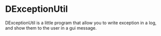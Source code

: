 # DExceptionUtil
DExceptionUtil is a little program that allow you to write exception in a log, and show them to the user in a gui message.
